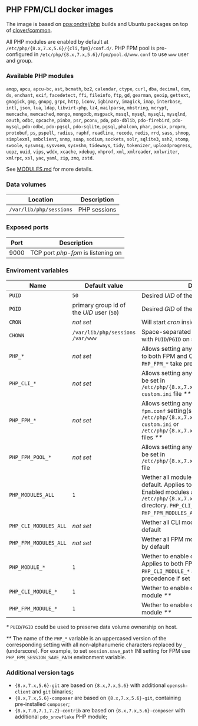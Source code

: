 ## PHP FPM/CLI docker images

The image is based on [ppa:ondrej/php](https://launchpad.net/~ondrej/+archive/ubuntu/php) builds and Ubuntu packages on top of [clover/common](https://hub.docker.com/r/clover/common/).

All PHP modules are enabled by default at `/etc/php/{8.x,7.x,5.6}/{cli,fpm}/conf.d/`.
PHP FPM pool is pre-configured in `/etc/php/{8.x,7.x,5.6}/fpm/pool.d/www.conf` to use `www` user and group.

### Available PHP modules

`amqp`, `apcu`, `apcu-bc`, `ast`, `bcmath`, `bz2`, `calendar`, `ctype`, `curl`, `dba`, `decimal`, `dom`, `ds`,
`enchant`, `exif`, `facedetect`, `ffi`, `fileinfo`, `ftp`, `gd`, `gearman`, `geoip`, `gettext`, `gmagick`, `gmp`,
`gnupg`, `grpc`, `http`, `iconv`, `igbinary`, `imagick`, `imap`, `interbase`, `intl`, `json`, `lua`, `ldap`,
`libvirt-php`, `lz4`, `mailparse`, `mbstring`, `mcrypt`, `memcache`, `memcached`, `mongo`, `mongodb`, `msgpack`,
`mssql`, `mysql`, `mysqli`, `mysqlnd`, `oauth`, `odbc`, `opcache`, `pinba`, `psr`, `pconv`, `pdo`, `pdo-dblib`,
`pdo-firebird`, `pdo-mysql`, `pdo-odbc`, `pdo-pgsql`, `pdo-sqlite`, `pgsql`, `phalcon`, `phar`, `posix`, `propro`,
`protobuf`, `ps`, `pspell`, `radius`, `raphf`, `readline`, `recode`, `redis`, `rrd`, `sass`, `shmop`, `simplexml`,
`smbclient`, `snmp`, `soap`, `sodium`, `sockets`, `solr`, `sqlite3`, `ssh2`, `stomp`, `swoole`, `sysvmsg`, `sysvsem`,
`sysvshm`, `tideways`, `tidy`, `tokenizer`, `uploadprogress`, `uopz`, `uuid`, `vips`, `wddx`, `xcache`, `xdebug`,
`xhprof`, `xml`, `xmlreader`, `xmlwriter`, `xmlrpc`, `xsl`, `yac`, `yaml`, `zip`, `zmq`, `zstd`.

See [MODULES.md](https://github.com/alemax-xyz/php/blob/master/MODULES.md) for more details.

### Data volumes

| Location | Description
| -------- | -----------
| `/var/lib/php/sessions` | PHP sessions

### Exposed ports

| Port | Description
| ---- | -----------
| 9000 | TCP port _php-fpm_ is listening on

### Enviroment variables

| Name | Default value | Description
| ---- | ------------- | -----------
| `PUID` | `50` | Desired _UID_ of the process owner _*_
| `PGID` | primary group id of the _UID_ user (`50`) | Desired _GID_ of the process owner _*_
| `CRON` | _not set_ | Will start _cron_ inside the container if set to `1`
| `CHOWN` | `/var/lib/php/sessions /var/www` | Space-separated list of directories to _chown_ with `PUID`/`PGID` on start
| `PHP_*` | _not set_ | Allows setting any `php.ini` setting(s). Applies to both FPM and CLI. `PHP_CLI_*` and `PHP_FPM_*` take precedence if set _**_
| `PHP_CLI_*` | _not set_ | Allows setting any `php.ini` CLI setting(s). Will be set in `/etc/php/{8.x,7.x,5.6}/cli/conf.d/99-custom.ini` file _**_
| `PHP_FPM_*` | _not set_ | Allows setting any `php.ini` FPM or `php-fpm.conf` setting(s). Will be set in `/etc/php/{8.x,7.x,5.6}/fpm/conf.d/99-custom.ini` or `/etc/php/{8.x,7.x,5.6}/fpm/php-fpm.conf` files _**_
| `PHP_FPM_POOL_*` | _not set_ | Allows setting any FPM pool setting(s). Will be set in `/etc/php/{8.x,7.x,5.6}/fpm/pool.d/www.conf` file
| `PHP_MODULES_ALL` | `1` | Wether all modules should be enabled by default. Applies to both FPM and CLI. Enabled modules are symlinks in `/etc/php/{8.x,7.x,5.6}/{cli,fpm}/conf.d/` directory. `PHP_CLI_MODULES_ALL` and `PHP_FPM_MODULES_ALL` take precedence if set
| `PHP_CLI_MODULES_ALL` | _not set_ | Wether all CLI modules should be enabled by default
| `PHP_FPM_MODULES_ALL` | _not set_ | Wether all FPM modules should be enabled by default
| `PHP_MODULE_*` | `1` | Wether to enable or disable specific module. Applies to both FPM and CLI. `PHP_CLI_MODULE_*` and `PHP_FPM_MODULE_*` take precedence if set _**_
| `PHP_CLI_MODULE_*` | `1` | Wether to enable or disable specific CLI module _**_
| `PHP_FPM_MODULE_*` | `1` | Wether to enable or disable specific FPM module _**_

_*_ `PUID`/`PGID` could be used to preserve data volume ownership on host.

_**_ The name of the `PHP_*` variable is an uppercased version of the corresponding setting with all non-alphanumeric characters replaced by `_` (underscore).
For example, to set `session.save_path` INI setting for FPM use `PHP_FPM_SESSION_SAVE_PATH` environment variable.

### Additional version tags

 * `{8.x,7.x,5.6}-git` are based on `{8.x,7.x,5.6}` with additional `openssh-client` and `git` binaries;
 * `{8.x,7.x,5.6}-composer` are based on `{8.x,7.x,5.6}-git`, containing pre-installed `composer`;
 * `{8.x,7.0,7.1,7.2}-contrib` are based on `{8.x,7.x,5.6}-composer` with additional `pdo_snowflake` PHP module;
